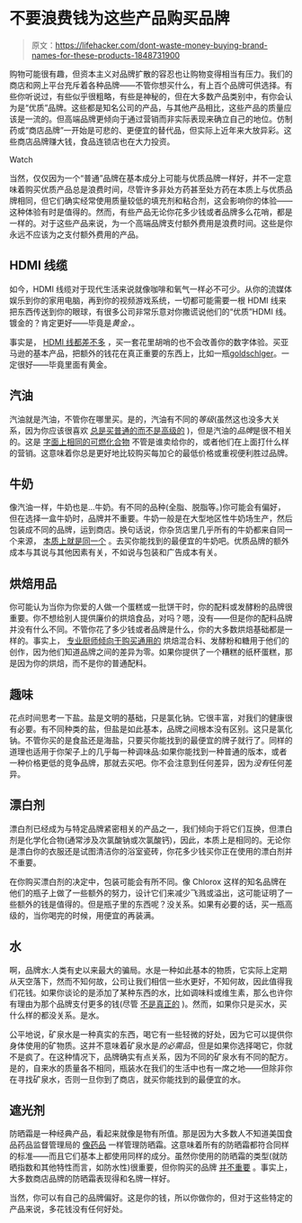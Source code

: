 # 不要浪费钱为这些产品购买品牌

> 原文：<https://lifehacker.com/dont-waste-money-buying-brand-names-for-these-products-1848731900>

购物可能很有趣，但资本主义对品牌扩散的容忍也让购物变得相当有压力。我们的商店和网上平台充斥着各种品牌——不管你想买什么，有上百个品牌可供选择。有些你听说过，有些似乎很粗略，有些是神秘的，但在大多数产品类别中，有你会认为是“优质”品牌。这些都是知名公司的产品，与其他产品相比，这些产品的质量应该是一流的。但高端品牌更倾向于通过营销而非实际表现来确立自己的地位。仿制药或“商店品牌”一开始是可悲的、更便宜的替代品，但实际上近年来大放异彩。这些商店品牌赚大钱，食品连锁店也在大力投资。

Watch

当然，仅仅因为一个“普通”品牌在基本成分上可能与优质品牌一样好，并不一定意味着购买优质产品总是浪费时间，尽管许多非处方药甚至处方药在本质上与优质品牌相同，但它们确实经常使用质量较低的填充剂和粘合剂，这会影响你的体验——这种体验有时是值得的。然而，有些产品无论你花多少钱或者品牌多么花哨，都是一样的。对于这些产品来说，为一个高端品牌支付额外费用是浪费时间。这些是你永远不应该为之支付额外费用的产品。

## HDMI 线缆

如今，HDMI 线缆对于现代生活来说就像咖啡和氧气一样必不可少。从你的流媒体娱乐到你的家用电脑，再到你的视频游戏系统，一切都可能需要一根 HDMI 线来把东西传送到你的眼球，有很多公司非常乐意对你撒谎说他们的“优质”HDMI 线。镀金的？肯定更好——毕竟是*黄金，*。

事实是， [HDMI 线都差不多](https://www.howtogeek.com/93952/save-a-bundle-by-skipping-the-expensive-hdmi-cables/) ，买一套花里胡哨的也不会改善你的数字体验。买亚马逊的基本产品，把额外的钱花在真正重要的东西上，比如一瓶[goldschlger](https://www.totalwine.com/spirits/liqueurscordialsschnapps/herbal-spice/cinnamon/goldschlager/p/4679750)。一定很好——毕竟里面有黄金。

## 汽油

汽油就是汽油，不管你在哪里买。是的，汽油有不同的*等级*(虽然这也没多大关系，因为你应该很喜欢 [总是买普通的而不是高级的](https://www.edmunds.com/fuel-economy/to-save-money-on-gas-stop-buying-premium.html) )，但是汽油的*品牌*是很不相关的。这是 [字面上相同的可燃化合物](https://abcnews.go.com/GMA/Business/story?id=2978563&page=1) 不管是谁卖给你的，或者他们在上面打什么样的营销。这意味着你总是更好地比较购买每加仑的最低价格或重视便利胜过品牌。

## 牛奶

像汽油一样，牛奶也是...牛奶。有不同的品种(全脂、脱脂等。)你可能会有偏好，但在选择一盒牛奶时，品牌并不重要。牛奶一般是在大型地区性牛奶场生产，然后包装成不同的品牌，运到商店。换句话说，你杂货店里几乎所有的牛奶都来自同一个来源， [本质上就是同一个](https://www.abc10.com/article/life/food/is-expensive-milk-worth-the-cost/103-9b260ff2-1edf-4728-9038-039fe0be05bb) 。去买你能找到的最便宜的牛奶吧。优质品牌的额外成本与其说与其他因素有关，不如说与包装和广告成本有关。

## 烘焙用品

你可能认为当你为你爱的人做一个蛋糕或一批饼干时，你的配料或发酵粉的品牌很重要。你不想给别人提供廉价的烘焙食品，对吗？嗯，没有——但是你的配料品牌并没有什么不同。不管你花了多少钱或者品牌是什么，你的大多数烘焙基础都是一样的。事实上， [专业厨师倾向于购买通用的](https://www.npr.org/sections/money/2014/07/25/334459041/when-do-chefs-and-doctors-buy-generic?utm_source=nextdraft&utm_medium=email) 烘焙混合料、发酵粉和糖用于他们的创作，因为他们知道品牌之间的差异为零。如果你提供了一个糟糕的纸杯蛋糕，那是因为你的烘焙，而不是你的普通配料。

## 趣味

花点时间思考一下盐。盐是文明的基础，只是氯化钠。它很丰富，对我们的健康很有必要。有不同种类的盐，但盐是如此基本，品牌之间根本没有区别。这只是氯化钠。不管你买的是食盐还是海盐，只要买你能找到的最便宜的牌子就行了。同样的道理也适用于你架子上的几乎每一种调味品:如果你能找到一种普通的版本，或者一种价格更低的竞争品牌，那就去买吧。你不会注意到任何差异，因为*没有*任何差异。

## 漂白剂

漂白剂已经成为与特定品牌紧密相关的产品之一，我们倾向于将它们互换，但漂白剂是化学化合物(通常涉及次氯酸钠或次氯酸钙)，因此，本质上是相同的。无论你是漂白你的衣服还是试图清洁你的浴室瓷砖，你花多少钱买你正在使用的漂白剂并不重要。

在你购买漂白剂的决定中，包装可能会有所不同。像 Chlorox 这样的知名品牌在他们的瓶子上做了一些额外的努力，设计它们来减少飞溅或溢出，这可能证明了一些额外的钱是值得的。但是瓶子里的东西呢？没关系。如果有必要的话，买一瓶高级的，当你喝完的时候，用便宜的再装满。

## 水

啊，品牌水:人类有史以来最大的骗局。水是一种如此基本的物质，它实际上定期从天空落下，然而不知何故，公司让我们相信一些水更好，不知何故，因此值得我们花钱。如果你谈论的是添加了某种东西的水，比如调味料或维生素，那么也许你有理由为那个品牌支付更多的钱(尽管 [不是真正的](https://www.mensxp.com/health/fitness/37376-stop-wasting-your-money-on-vitamin-water-it-is-absolutely-useless.html) )。然而，如果你只是买水，买什么样的都没关系。是水。

公平地说，矿泉水是一种真实的东西，喝它有一些轻微的好处，因为它可以提供你身体使用的矿物质。这并不意味着矿泉水是*的必需品*，但是如果你选择喝它，你就不是疯了。在这种情况下，品牌确实有点关系，因为不同的矿泉水有不同的配方。是的，自来水的质量各不相同，瓶装水在我们的生活中也有一席之地——但除非你在寻找矿泉水，否则一旦你到了商店，就买你能找到的最便宜的水。

## 遮光剂

防晒霜是一种经典产品，看起来就像是物有所值。那是因为大多数人不知道美国食品药品监督管理局的 [像药品](https://www.fda.gov/drugs/understanding-over-counter-medicines/sunscreen-how-help-protect-your-skin-sun#:~:text=Any%20sunscreen%20sold%20in%20the,aging%20caused%20by%20the%20sun.) 一样管理防晒霜。这意味着所有的防晒霜都符合同样的标准——而且它们基本上都使用同样的成分。虽然你使用的防晒霜的类型(就防晒指数和其他特性而言，如防水性)很重要，但你购买的品牌 [并不重要](https://utswmed.org/medblog/sunscreen-brand-effectiveness/) 。事实上，大多数商店品牌的防晒霜表现得和名牌一样好。

当然，你可以有自己的品牌偏好。这是你的钱，所以你做你的，但对于这些特定的产品来说，多花钱没有任何好处。